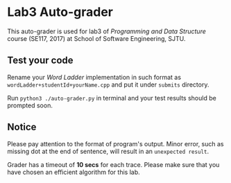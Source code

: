 # Lab3 Auto-grader
This auto-grader is used for lab3 of _Programming and Data Structure_ course (SE117, 2017) at School of Software Engineering, SJTU.

## Test your code

Rename your _Word Ladder_ implementation in such format as `wordLadder+studentId+yourName.cpp` and put it under `submits` directory.

Run `python3 ./auto-grader.py` in terminal and your test results should be prompted soon.

## Notice

Please pay attention to the format of program's output. Minor error, such as missing dot at the end of sentence, will result in an `unexpected result`.

Grader has a timeout of **10 secs** for each trace. Please make sure that you have chosen an efficient algorithm for this lab.